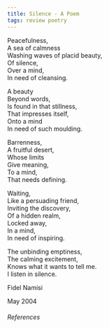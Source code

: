 ```yaml
---
title: Silence - A Poem
tags: review poetry
---
```



Peacefulness,  
A sea of calmness  
Washing waves of placid beauty,  
Of silence,  
Over a mind,  
In need of cleansing.

  

A beauty  
Beyond words,  
Is found in that stillness,  
That impresses itself,  
Onto a mind  
In need of such moulding.

Barrenness,  
A fruitful desert,  
Whose limits  
Give meaning,  
To a mind,  
That needs defining.

Waiting,  
Like a persuading friend,  
Inviting the discovery,  
Of a hidden realm,  
Locked away,  
In a mind,  
In need of inspiring.

The unbinding emptiness,  
The calming excitement,  
Knows what it wants to tell me.  
I listen in silence.

Fidel Namisi

May 2004








###### References